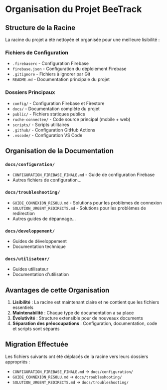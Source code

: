 # Organisation du Projet BeeTrack

## Structure de la Racine

La racine du projet a été nettoyée et organisée pour une meilleure lisibilité :

### Fichiers de Configuration
- `.firebaserc` - Configuration Firebase
- `firebase.json` - Configuration du déploiement Firebase
- `.gitignore` - Fichiers à ignorer par Git
- `README.md` - Documentation principale du projet

### Dossiers Principaux
- `config/` - Configuration Firebase et Firestore
- `docs/` - Documentation complète du projet
- `public/` - Fichiers statiques publics
- `ruche-connectee/` - Code source principal (mobile + web)
- `scripts/` - Scripts utilitaires
- `.github/` - Configuration GitHub Actions
- `.vscode/` - Configuration VS Code

## Organisation de la Documentation

### `docs/configuration/`
- `CONFIGURATION_FIREBASE_FINALE.md` - Guide de configuration Firebase
- Autres fichiers de configuration...

### `docs/troubleshooting/`
- `GUIDE_CONNEXION_RESOLU.md` - Solutions pour les problèmes de connexion
- `SOLUTION_URGENT_REDIRECTS.md` - Solutions pour les problèmes de redirection
- Autres guides de dépannage...

### `docs/developpement/`
- Guides de développement
- Documentation technique

### `docs/utilisateur/`
- Guides utilisateur
- Documentation d'utilisation

## Avantages de cette Organisation

1. **Lisibilité** : La racine est maintenant claire et ne contient que les fichiers essentiels
2. **Maintenabilité** : Chaque type de documentation a sa place
3. **Évolutivité** : Structure extensible pour de nouveaux documents
4. **Séparation des préoccupations** : Configuration, documentation, code et scripts sont séparés

## Migration Effectuée

Les fichiers suivants ont été déplacés de la racine vers leurs dossiers appropriés :
- `CONFIGURATION_FIREBASE_FINALE.md` → `docs/configuration/`
- `GUIDE_CONNEXION_RESOLU.md` → `docs/troubleshooting/`
- `SOLUTION_URGENT_REDIRECTS.md` → `docs/troubleshooting/` 